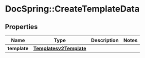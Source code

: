 # DocSpring::CreateTemplateData

## Properties
Name | Type | Description | Notes
------------ | ------------- | ------------- | -------------
**template** | [**Templatesv2Template**](Templatesv2Template.md) |  | 


